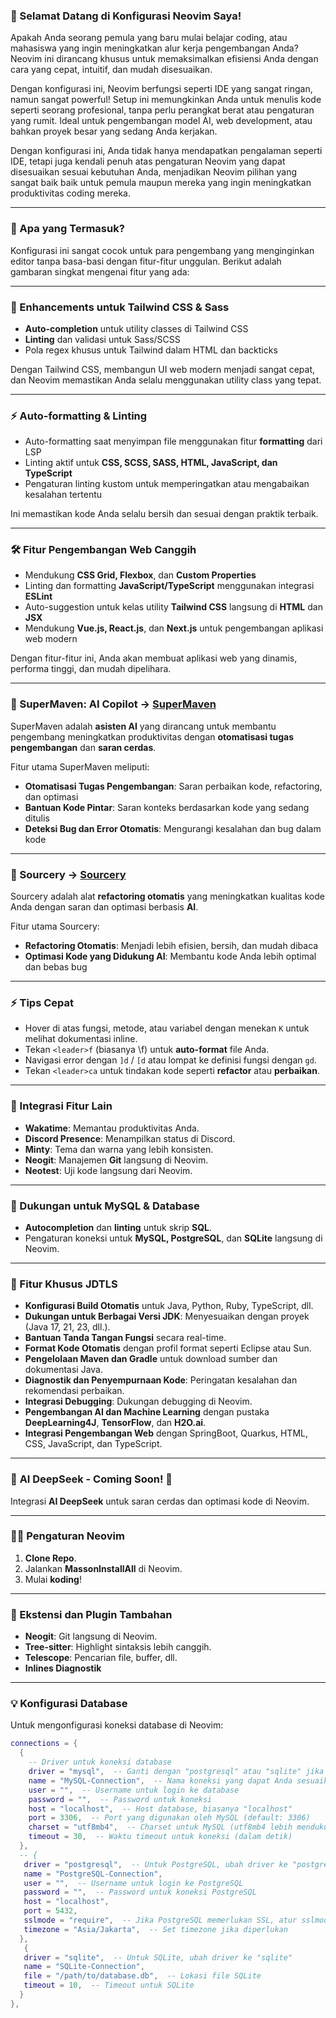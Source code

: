 ### 🚀 Selamat Datang di Konfigurasi Neovim Saya!

Apakah Anda seorang pemula yang baru mulai belajar coding, atau mahasiswa yang ingin meningkatkan alur kerja pengembangan Anda? Neovim ini dirancang khusus untuk memaksimalkan efisiensi Anda dengan cara yang cepat, intuitif, dan mudah disesuaikan.

Dengan konfigurasi ini, Neovim berfungsi seperti IDE yang sangat ringan, namun sangat powerful! Setup ini memungkinkan Anda untuk menulis kode seperti seorang profesional, tanpa perlu perangkat berat atau pengaturan yang rumit. Ideal untuk pengembangan model AI, web development, atau bahkan proyek besar yang sedang Anda kerjakan.

Dengan konfigurasi ini, Anda tidak hanya mendapatkan pengalaman seperti IDE, tetapi juga kendali penuh atas pengaturan Neovim yang dapat disesuaikan sesuai kebutuhan Anda, menjadikan Neovim pilihan yang sangat baik baik untuk pemula maupun mereka yang ingin meningkatkan produktivitas coding mereka.

---

### 🔧 Apa yang Termasuk?

Konfigurasi ini sangat cocok untuk para pengembang yang menginginkan editor tanpa basa-basi dengan fitur-fitur unggulan. Berikut adalah gambaran singkat mengenai fitur yang ada:

---

### 🎨 Enhancements untuk Tailwind CSS & Sass

- **Auto-completion** untuk utility classes di Tailwind CSS
- **Linting** dan validasi untuk Sass/SCSS
- Pola regex khusus untuk Tailwind dalam HTML dan backticks

Dengan Tailwind CSS, membangun UI web modern menjadi sangat cepat, dan Neovim memastikan Anda selalu menggunakan utility class yang tepat.

---

### ⚡ Auto-formatting & Linting

- Auto-formatting saat menyimpan file menggunakan fitur **formatting** dari LSP
- Linting aktif untuk **CSS, SCSS, SASS, HTML, JavaScript, dan TypeScript**
- Pengaturan linting kustom untuk memperingatkan atau mengabaikan kesalahan tertentu

Ini memastikan kode Anda selalu bersih dan sesuai dengan praktik terbaik.

---

### 🛠️ Fitur Pengembangan Web Canggih

- Mendukung **CSS Grid, Flexbox**, dan **Custom Properties**
- Linting dan formatting **JavaScript/TypeScript** menggunakan integrasi **ESLint**
- Auto-suggestion untuk kelas utility **Tailwind CSS** langsung di **HTML** dan **JSX**
- Mendukung **Vue.js, React.js**, dan **Next.js** untuk pengembangan aplikasi web modern

Dengan fitur-fitur ini, Anda akan membuat aplikasi web yang dinamis, performa tinggi, dan mudah dipelihara.

---

### 🧳 SuperMaven: AI Copilot -> [SuperMaven](https://supermaven.com/)

SuperMaven adalah **asisten AI** yang dirancang untuk membantu pengembang meningkatkan produktivitas dengan **otomatisasi tugas pengembangan** dan **saran cerdas**.

Fitur utama SuperMaven meliputi:
- **Otomatisasi Tugas Pengembangan**: Saran perbaikan kode, refactoring, dan optimasi
- **Bantuan Kode Pintar**: Saran konteks berdasarkan kode yang sedang ditulis
- **Deteksi Bug dan Error Otomatis**: Mengurangi kesalahan dan bug dalam kode

---

### 🧠 Sourcery -> [Sourcery](https://sourcery.ai/)

Sourcery adalah alat **refactoring otomatis** yang meningkatkan kualitas kode Anda dengan saran dan optimasi berbasis **AI**.

Fitur utama Sourcery:
- **Refactoring Otomatis**: Menjadi lebih efisien, bersih, dan mudah dibaca
- **Optimasi Kode yang Didukung AI**: Membantu kode Anda lebih optimal dan bebas bug

---

### ⚡ Tips Cepat

- Hover di atas fungsi, metode, atau variabel dengan menekan `K` untuk melihat dokumentasi inline.
- Tekan `<leader>f` (biasanya \f) untuk **auto-format** file Anda.
- Navigasi error dengan `]d` / `[d` atau lompat ke definisi fungsi dengan `gd`.
- Tekan `<leader>ca` untuk tindakan kode seperti **refactor** atau **perbaikan**.

---

### 🧳 Integrasi Fitur Lain

- **Wakatime**: Memantau produktivitas Anda.
- **Discord Presence**: Menampilkan status di Discord.
- **Minty**: Tema dan warna yang lebih konsisten.
- **Neogit**: Manajemen **Git** langsung di Neovim.
- **Neotest**: Uji kode langsung dari Neovim.

---

### 🧳 Dukungan untuk MySQL & Database

- **Autocompletion** dan **linting** untuk skrip **SQL**.
- Pengaturan koneksi untuk **MySQL, PostgreSQL**, dan **SQLite** langsung di Neovim.

---

### 🎯 Fitur Khusus **JDTLS**

- **Konfigurasi Build Otomatis** untuk Java, Python, Ruby, TypeScript, dll.
- **Dukungan untuk Berbagai Versi JDK**: Menyesuaikan dengan proyek (Java 17, 21, 23, dll.).
- **Bantuan Tanda Tangan Fungsi** secara real-time.
- **Format Kode Otomatis** dengan profil format seperti Eclipse atau Sun.
- **Pengelolaan Maven dan Gradle** untuk download sumber dan dokumentasi Java.
- **Diagnostik dan Penyempurnaan Kode**: Peringatan kesalahan dan rekomendasi perbaikan.
- **Integrasi Debugging**: Dukungan debugging di Neovim.
- **Pengembangan AI dan Machine Learning** dengan pustaka **DeepLearning4J**, **TensorFlow**, dan **H2O.ai**.
- **Integrasi Pengembangan Web** dengan SpringBoot, Quarkus, HTML, CSS, JavaScript, dan TypeScript.

---

### 🚧 **AI DeepSeek** - Coming Soon! 🍻

Integrasi **AI DeepSeek** untuk saran cerdas dan optimasi kode di Neovim.

---

### 🧑‍💻 Pengaturan Neovim

1. **Clone Repo**.
2. Jalankan **MassonInstallAll** di Neovim.
3. Mulai **koding**!

---

### 🧳 Ekstensi dan Plugin Tambahan

- **Neogit**: Git langsung di Neovim.
- **Tree-sitter**: Highlight sintaksis lebih canggih.
- **Telescope**: Pencarian file, buffer, dll.
- **Inlines Diagnostik** 

---

### 💡 Konfigurasi Database

Untuk mengonfigurasi koneksi database di Neovim:

```lua
connections = {
  {
    -- Driver untuk koneksi database
    driver = "mysql",  -- Ganti dengan "postgresql" atau "sqlite" jika menggunakan jenis database lain
    name = "MySQL-Connection",  -- Nama koneksi yang dapat Anda sesuaikan
    user = "",  -- Username untuk login ke database
    password = "",  -- Password untuk koneksi
    host = "localhost",  -- Host database, biasanya "localhost"
    port = 3306,  -- Port yang digunakan oleh MySQL (default: 3306)
    charset = "utf8mb4",  -- Charset untuk MySQL (utf8mb4 lebih mendukung karakter internasional)
    timeout = 30,  -- Waktu timeout untuk koneksi (dalam detik)
  },
  -- {
   driver = "postgresql",  -- Untuk PostgreSQL, ubah driver ke "postgresql"
   name = "PostgreSQL-Connection",
   user = "",  -- Username untuk login ke PostgreSQL
   password = "",  -- Password untuk koneksi PostgreSQL
   host = "localhost",
   port = 5432,
   sslmode = "require",  -- Jika PostgreSQL memerlukan SSL, atur sslmode ke "require"
   timezone = "Asia/Jakarta",  -- Set timezone jika diperlukan
  },
   {
   driver = "sqlite",  -- Untuk SQLite, ubah driver ke "sqlite"
   name = "SQLite-Connection",
   file = "/path/to/database.db",  -- Lokasi file SQLite
   timeout = 10,  -- Timeout untuk SQLite
  }
},

